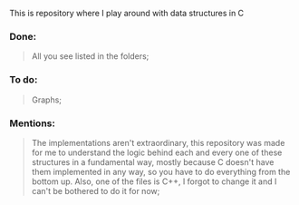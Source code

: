 This is repository where I play around with data structures in C
### Done:
> All you see listed in the folders;
### To do:
> Graphs;
### Mentions:
> The implementations aren't extraordinary, this repository was made for me to understand the logic behind each and every one of these structures in a fundamental way, mostly because C doesn't have them implemented in any way, so you have to do everything from the bottom up. Also, one of the files is C++, I forgot to change it and I can't be bothered to do it for now;
